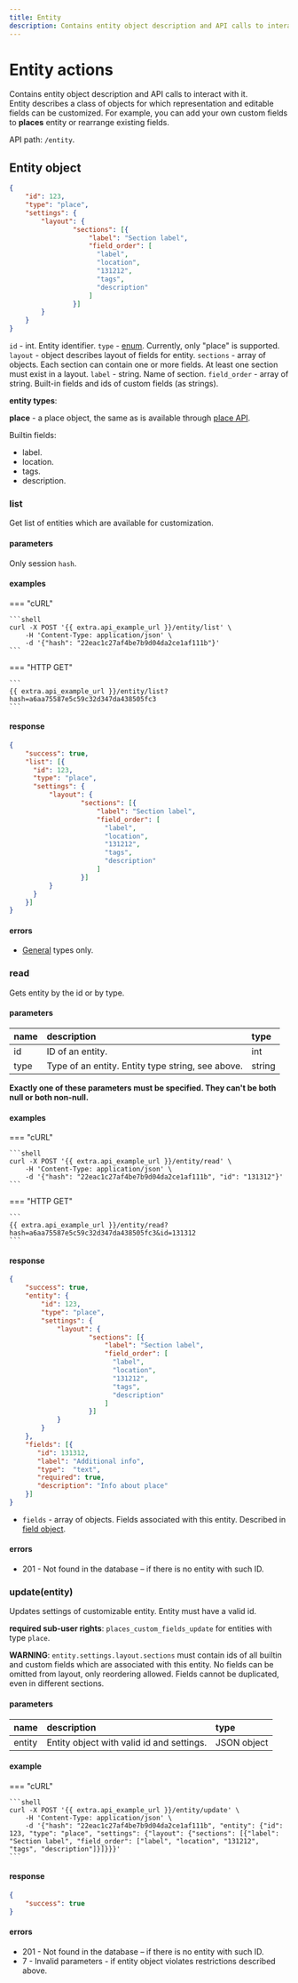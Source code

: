 ```yaml
---
title: Entity
description: Contains entity object description and API calls to interact with it. Entity describes a class of objects for which representation and editable fields can be customized.
---
```


# Entity actions

Contains entity object description and API calls to interact with it. <br>
Entity describes a class of objects for which representation and editable fields can be customized.
For example, you can add your own custom fields to **places** entity or rearrange existing fields.

API path: `/entity`.

## Entity object

```json
{
    "id": 123,
    "type": "place",
    "settings": {
        "layout": {
                "sections": [{
                    "label": "Section label",
                    "field_order": [
                      "label",
                      "location",
                      "131212",
                      "tags",
                      "description"
                    ]
                }]
        }
    }
}
```

`id` - int. Entity identifier.
`type` - [enum](../../../getting-started.md#data-types). Currently, only "place" is supported.
`layout` - object describes layout of fields for entity.
    `sections` - array of objects. Each section can contain one or more fields. At least one section must exist in a layout.
    `label` - string. Name of section.
    `field_order` - array of string. Built-in fields and ids of custom fields (as strings).

**entity types**:

**place** - a place object, the same as is available through [place API](../../field_service/place/index.md).

Builtin fields:

* label.
* location.
* tags.
* description.

### list

Get list of entities which are available for customization.

#### parameters

Only session `hash`.

#### examples

=== "cURL"

    ```shell
    curl -X POST '{{ extra.api_example_url }}/entity/list' \
        -H 'Content-Type: application/json' \ 
        -d '{"hash": "22eac1c27af4be7b9d04da2ce1af111b"}'
    ```

=== "HTTP GET"

    ```
    {{ extra.api_example_url }}/entity/list?hash=a6aa75587e5c59c32d347da438505fc3
    ```

#### response

```json
{
    "success": true,
    "list": [{
      "id": 123,
      "type": "place",
      "settings": {
          "layout": {
                  "sections": [{
                      "label": "Section label",
                      "field_order": [
                        "label",
                        "location",
                        "131212",
                        "tags",
                        "description"
                      ]
                  }]
          }
      }
    }]
}
```

#### errors

* [General](../../../getting-started.md#error-codes) types only.

### read

Gets entity by the id or by type.

#### parameters

| name | description | type |
| :----- | :-----  | :----- |
| id | ID of an entity. | int |
| type | Type of an entity. Entity type string, see above. | string |

**Exactly one of these parameters must be specified. They can't be both null or both non-null.**

#### examples

=== "cURL"

    ```shell
    curl -X POST '{{ extra.api_example_url }}/entity/read' \
        -H 'Content-Type: application/json' \ 
        -d '{"hash": "22eac1c27af4be7b9d04da2ce1af111b", "id": "131312"}'
    ```

=== "HTTP GET"

    ```
    {{ extra.api_example_url }}/entity/read?hash=a6aa75587e5c59c32d347da438505fc3&id=131312
    ```

#### response

```json
{
    "success": true,
    "entity": {
        "id": 123,
        "type": "place",
        "settings": {
            "layout": {
                    "sections": [{
                        "label": "Section label",
                        "field_order": [
                          "label",
                          "location",
                          "131212",
                          "tags",
                          "description"
                        ]
                    }]
            }
        }
    }, 
    "fields": [{
       "id": 131312,
       "label": "Additional info", 
       "type":  "text",
       "required": true,
       "description": "Info about place"
    }]
}
```

* `fields` - array of objects. Fields associated with this entity. Described in [field object](./fields.md#field-object).

#### errors

* 201 - Not found in the database – if there is no entity with such ID.

### update(entity)

Updates settings of customizable entity. Entity must have a valid id.

**required sub-user rights**: `places_custom_fields_update` for entities with type `place`.

**WARNING**: `entity.settings.layout.sections` must contain ids of all builtin and custom fields which are associated 
with this entity. No fields can be omitted from layout, only reordering allowed. Fields cannot be duplicated, even 
in different sections.

#### parameters

| name | description | type |
| :----- | :-----  | :----- |
| entity | Entity object with valid id and settings. | JSON object |

#### example

=== "cURL"

    ```shell
    curl -X POST '{{ extra.api_example_url }}/entity/update' \
        -H 'Content-Type: application/json' \ 
        -d '{"hash": "22eac1c27af4be7b9d04da2ce1af111b", "entity": {"id": 123, "type": "place", "settings": {"layout": {"sections": [{"label": "Section label", "field_order": ["label", "location", "131212", "tags", "description"]}]}}}'
    ```

#### response

```json
{
    "success": true
}
```

#### errors

* 201 - Not found in the database – if there is no entity with such ID.
* 7 - Invalid parameters - if entity object violates restrictions described above.